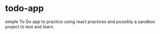 # todo-app
simple To Do app to practice using react practices and possibly a sandbox project to test and learn.
